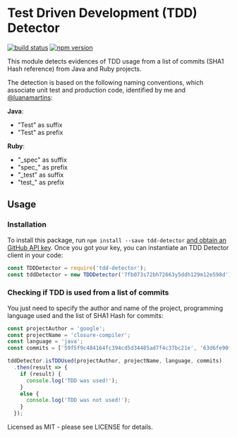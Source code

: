 # Test Driven Development (TDD) Detector

[![build status](https://api.travis-ci.org/AlbertoTrindade/tdd-detector.svg?branch=master)](https://travis-ci.org/AlbertoTrindade/tdd-detector)
[![npm version](https://badge.fury.io/js/tdd-detector.svg)](http://badge.fury.io/js/tdd-detector)

This module detects evidences of TDD usage from a list of commits (SHA1 Hash reference) from Java and Ruby projects. 

The detection is based on the following naming conventions, which associate unit test and production code, identified by me and [@luanamartins](https://github.com/luanamartins):

**Java**:

* "Test" as suffix
* "Test" as prefix

**Ruby**:

* "_spec" as suffix
* "spec_" as prefix
* "_test" as suffix
* "test_" as prefix

## Usage
### Installation
To install this package, run `npm install --save tdd-detector` [and obtain an GitHub API key](https://github.com/blog/1509-personal-api-tokens). Once you got your key, you can instantiate an TDD Detector client in your code:

```js
const TDDDetector = require('tdd-detector');
const tddDetector = new TDDDetector('7fb073s72bh72663y5ddh129m12e598d');
```

### Checking if TDD is used from a list of commits
You just need to specify the author and name of the project, programming language used and the list of SHA1 Hash for commits:

```js
const projectAuthor = 'google';
const projectName = 'closure-compiler';
const language = 'java';
const commits = ['59f5f9c484164fc394cd5d34485ad7f4c37bc21e', '63d6fe90f434533b5a52edcd93d9786b8c1834e8', '6b158f92af743c0a89e9b343af9fe95c08d31bef'];

tddDetector.isTDDUsed(projectAuthor, projectName, language, commits)
  .then(result => {
    if (result) {
      console.log('TDD was used!');
    }
    else {
      console.log('TDD was not used!');
    }
  });
```



Licensed as MIT - please see LICENSE for details.
